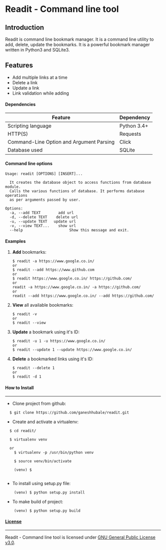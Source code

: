 # Readit - Command line tool


## Introduction
Readit is command line bookmark manager. It is a command line utility to add, delete, update the bookmarks. It is a powerful bookmark manager written in Python3 and SQLite3.

## Features

  - Add multiple links at a time
  - Delete a link
  - Update a link
  - Link validation while adding 

#### Dependencies

| Feature | Dependency |
| --- | --- |
| Scripting language | Python 3.4+ |
| HTTP(S) | Requests |
| Command-Line Option and Argument Parsing  | Click |
| Database used  | SQLite |


#### Command line options

```
Usage: readit [OPTIONS] [INSERT]...

  It creates the database object to access functions from database module.
  Calls the various functions of database. It performs database operations
  as per arguments passed by user.

Options:
  -a, --add TEXT        add url
  -d, --delete TEXT    delete url
  -u, --update TEXT   update url
  -v, --view TEXT...    show url
  --help                     Show this message and exit.

```

#### Examples

1. **Add**  bookmarks:

       $ readit -a https://www.google.co.in/
       or
       $ readit --add https://www.github.com
       or
       $ readit https://www.google.co.in/ https://github.com/
       or
       readit -a https://www.google.co.in/ -a https://github.com/
       or
       readit --add https://www.google.co.in/ --add https://github.com/

       
2. **View** all available bookmarks:

       $ readit -v
       or 
       $ readit --view

      
3. **Update** a bookmark using it's ID:

       $ readit -u 1 -u https://www.google.co.in/
       or
       $ readit --update 1 --update https://www.google.co.in/

     
3. **Delete** a bookmarked links using it's ID:

       $ readit --delete 1 
       or
       $ readit -d 1  

       
#### How to Install
-----------------

* Clone project from github:
```
  $ git clone https://github.com/ganeshhubale/readit.git
```

* Create and activate a virtualenv:

```
  $ cd readit/
  
  $ virtualenv venv 

  or
  	$ virtualenv -p /usr/bin/python venv
  	
  	$ source venv/bin/activate
  	
  	(venv) $
  	
```
* To install using setup.py file:
```	
	(venv) $ python setup.py install
```
* To make build of project:
```
	(venv) $ python setup.py build
```	

    
 
#### [License](https://github.com/ganeshhubale/readit/blob/master/LICENSE)
----

Readit - Command line tool is licensed under [GNU General Public License v3.0](https://github.com/ganeshhubale/readit/blob/master/LICENSE).



